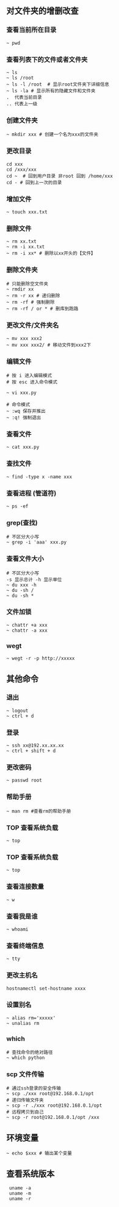 ## 对文件夹的增删改查

### 查看当前所在目录

```shell script
~ pwd
```

### 查看列表下的文件或者文件夹

```shell script
~ ls
~ ls /root
~ ls -l /root  # 显示root文件夹下详细信息
~ ls -la # 显示所有的隐藏文件和文件夹
.  代表当前目录
.. 代表上一级
```

### 创建文件夹

```shell script
~ mkdir xxx # 创建一个名为xxx的文件夹
```

### 更改目录

```shell script
cd xxx
cd /xxx/xxx
cd ~  # 回到用户目录 非root 回到 /home/xxx
cd - # 回到上一次的目录

```

### 增加文件

```shell script
~ touch xxx.txt
```

### 删除文件

```shell script
~ rm xx.txt
~ rm -i xx.txt
~ rm -i xx* # 删除以xx开头的【文件】
```

### 删除文件夹

```shell script
# 只能删除空文件夹
~ rmdir xx
~ rm -r xx # 递归删除
~ rm -rf # 强制删除
~ rm -rf / or * # 删库到跑路
```

### 更改文件/文件夹名

```shell script
~ mv xxx xxx2
~ mv xxx xxx2/ # 移动文件到xxx2下
```

### 编辑文件

```shell script
# 按 i 进入编辑模式
# 按 esc 进入命令模式

~ vi xxx.py

# 命令模式
~ :wq 保存并推出
~ :q! 强制退出

```

### 查看文件

```shell script
~ cat xxx.py
```

### 查找文件

```shell script
~ find -type x -name xxx
```

### 查看进程 (管道符)

```shell script
~ ps -ef
```

### grep(查找)

```shell script
# 不区分大小写
~ grep -i 'aaa' xxx.py
```

### 查看文件大小

```shell script
# 不区分大小写
-s 显示总计 -h 显示单位
~ du xxx -h
~ du -sh /
~ du -sh *
```

### 文件加锁

```shell script
~ chattr +a xxx
~ chattr -a xxx
```

### wegt

```shell script
~ wegt -r -p http://xxxxx
```

## 其他命令

### 退出

```shell script
~ logout
~ ctrl + d
```

### 登录

```shell script
~ ssh xx@192.xx.xx.xx
~ ctrl + shift + d
```

### 更改密码

```shell script
~ passwd root
```

### 帮助手册

```shell script
~ man rm #查看rm的帮助手册
```

### TOP 查看系统负载

```shell script
~ top
```

### TOP 查看系统负载

```shell script
~ top
```

### 查看连接数量

```shell script
~ w
```

### 查看我是谁

```shell script
~ whoami
```

### 查看终端信息

```shell script
~ tty
```

### 更改主机名

```shell script
hostnamectl set-hostname xxxx
```

### 设置别名

```shell script
~ alias rm='xxxxx'
~ unalias rm
```

### which

```shell script
# 查找命令的绝对路径
~ which python
```

### scp 文件传输

```shell script
# 通过ssh登录的安全传输
~ scp ./xxx root@192.168.0.1/opt
# 递归传输文件夹
~ scp -r ./xxx root@192.168.0.1/opt
# 远程拷贝到自己
~ scp -r root@192.168.0.1/opt /xxx
```

## 环境变量

```shell script
~ echo $xxx # 输出某个变量
```

## 查看系统版本

```shell script
 uname -a
 uname -m
 uname -r
```
